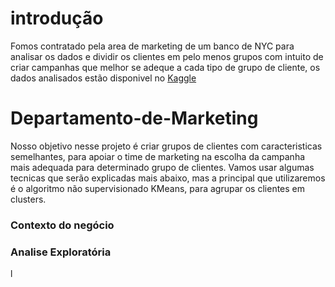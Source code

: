 
# introdução 

Fomos contratado pela area de marketing de um banco de NYC para analisar os dados e dividir os clientes em pelo menos grupos com intuito de criar campanhas que melhor se adeque a cada tipo de grupo de cliente, os dados analisados estão disponivel no <a href="https://www.kaggle.com/datasets/arjunbhasin2013/ccdata">Kaggle</a>  

# Departamento-de-Marketing

Nosso objetivo nesse projeto é criar grupos de clientes com caracteristicas semelhantes, para apoiar o time de marketing na escolha da campanha mais adequada para determinado grupo de clientes. Vamos usar algumas tecnicas que serão explicadas mais abaixo, mas a principal que utilizaremos é o algoritmo não supervisionado KMeans, para agrupar os clientes em clusters.

### Contexto do negócio




### Analise Exploratória
l



